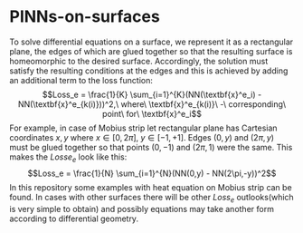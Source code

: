 # PINNs-on-surfaces
To solve differential equations on a surface, we represent it as a rectangular plane, the edges of which are glued together so that the resulting surface is homeomorphic to the desired surface. Accordingly, the solution must satisfy the resulting conditions at the edges and this is achieved by adding an additional term to the loss function:
$$Loss_e = \frac{1}{K} \sum_{i=1}^{K}(NN(\textbf{x}^e_i) - NN(\textbf{x}^e_{k(i)}))^2,\ where\ \textbf{x}^e_{k(i)}\ -\ corresponding\ point\ for\ \textbf{x}^e_i$$
For example, in case of Mobius strip let rectangular plane has Cartesian coordinates $x,y$ where $x \in [0,2\pi],\ y \in [-1,+1]$. Edges $(0,y)$ and $(2\pi,y)$ must be glued together so that points $(0,-1)$ and $(2\pi,1)$ were the same. This makes the $Losse_e$ look like this:
$$Loss_e = \frac{1}{N} \sum_{i=1}^{N}(NN(0,y) - NN(2\pi,-y))^2$$
In this repository some examples with heat equation on Mobius strip can be found. In cases with other surfaces there will be other $Loss_e$ outlooks(which is very simple to obtain) and possibly equations may take another form according to differential geometry.
